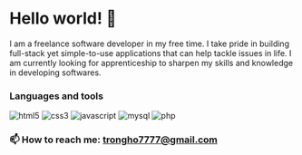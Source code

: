 # Hello world! 👋

I am a freelance software developer in my free time. I take pride in building full-stack yet simple-to-use applications that can help tackle issues in life. I am currently looking for apprenticeship to sharpen my skills and knowledge in developing softwares.

### Languages and tools
![html5](https://github.com/ronho7/ronho7/assets/154690807/536f41b9-e384-478c-a2cb-411f3fdda05f) ![css3](https://github.com/ronho7/ronho7/assets/154690807/873380c7-2c86-4e0a-b1d6-4512ccd24de9) ![javascript](https://github.com/ronho7/ronho7/assets/154690807/44b1be78-3cbb-4abb-b022-f67edf3fcfdb) ![mysql](https://github.com/ronho7/ronho7/assets/154690807/557dd0b3-f357-4786-9af8-6c4b5484f6be) ![php](https://github.com/ronho7/ronho7/assets/154690807/5db367b5-f337-4481-91e8-8f3b72ef28ee)

### 📫 How to reach me: trongho7777@gmail.com

<!--
**ronho7/ronho7** is a ✨ _special_ ✨ repository because its `README.md` (this file) appears on your GitHub profile.

Here are some ideas to get you started:

- 🔭 I’m currently working on ...
- 🌱 I’m currently learning ...
- 👯 I’m looking to collaborate on ...
- 🤔 I’m looking for help with ...
- 💬 Ask me about ...
- 📫 How to reach me: ...
- 😄 Pronouns: ...
- ⚡ Fun fact: ...
-->
